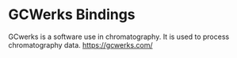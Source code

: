 # GCWerks Bindings


GCwerks is a software use in chromatography. It is used to process chromatography data. https://gcwerks.com/